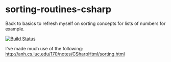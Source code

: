 # sorting-routines-csharp
Back to basics to refresh myself on sorting concepts for lists of numbers for example.

[![Build Status](https://travis-ci.com/AaronRobson/sorting-routines-csharp.svg?branch=master)](https://travis-ci.com/AaronRobson/sorting-routines-csharp)

I've made much use of the following: http://anh.cs.luc.edu/170/notes/CSharpHtml/sorting.html
